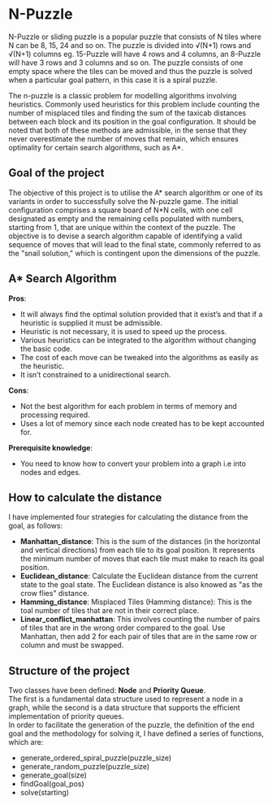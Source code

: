 # N-Puzzle
N-Puzzle or sliding puzzle is a popular puzzle that consists of N tiles where N can be 8, 15, 24 and so on. The puzzle is divided into √(N+1) rows and √(N+1) columns eg. 15-Puzzle will have 4 rows and 4 columns, an 8-Puzzle will have 3 rows and 3 columns and so on. The puzzle consists of one empty space where the tiles can be moved and thus the puzzle is solved when a particular goal pattern, in this case it is a spiral puzzle.

The n-puzzle is a classic problem for modelling algorithms involving heuristics. Commonly used heuristics for this problem include counting the number of misplaced tiles and finding the sum of the taxicab distances between each block and its position in the goal configuration. It should be noted that both of these methods are admissible, in the sense that they never overestimate the number of moves that remain, which ensures optimality for certain search algorithms, such as A*.

## Goal of the project
The objective of this project is to utilise the A* search algorithm or one of its variants in order to successfully solve the N-puzzle game. The initial configuration comprises a square board of N*N cells, with one cell designated as empty and the remaining cells populated with numbers, starting from 1, that are unique within the context of the puzzle. The objective is to devise a search algorithm capable of identifying a valid sequence of moves that will lead to the final state, commonly referred to as the "snail solution," which is contingent upon the dimensions of the puzzle.

## A* Search Algorithm
**Pros**:
-  It will always find the optimal solution provided that it exist’s and that if a heuristic is supplied it must be admissible.
-  Heuristic is not necessary, it is used to speed up the process.
-  Various heuristics can be integrated to the algorithm without changing the basic code.
-  The cost of each move can be tweaked into the algorithms as easily as the heuristic.
-  It isn’t constrained to a unidirectional search.

**Cons**:
-  Not the best algorithm for each problem in terms of memory and processing required.
-  Uses a lot of memory since each node created has to be kept accounted for.

**Prerequisite knowledge**:
- You need to know how to convert your problem into a graph i.e into nodes and edges.

## How to calculate the distance
I have implemented four strategies for calculating the distance from the goal, as follows:
- **Manhattan_distance**: This is the sum of the distances (in the horizontal and vertical directions) from each tile to its goal position. It represents the minimum number of moves that each tile must make to reach its goal position.
- **Euclidean_distance**: Calculate the Euclidean distance from the current state to the goal state. The Euclidean distance is also knowed as "as the crow flies" distance.
- **Hamming_distance**: Misplaced Tiles (Hamming distance): This is the toal number of tiles that are not in their correct place.
- **Linear_conflict_manhattan**:  This involves counting the number of pairs of tiles that are in the wrong order compared to the goal. Use Manhattan, then add 2 for each pair of tiles that are in the same row or column and must be swapped.

## Structure of the project
Two classes have been defined: **Node** and **Priority Queue**. <br/>The first is a fundamental data structure used to represent a node in a graph, while the second is a data structure that supports the efficient implementation of priority queues.<br/> 
In order to facilitate the generation of the puzzle, the definition of the end goal and the methodology for solving it, I have defined a series of functions, which are:
- generate_ordered_spiral_puzzle(puzzle_size)
- generate_random_puzzle(puzzle_size)
- generate_goal(size)
- findGoal(goal_pos)
- solve(starting)

